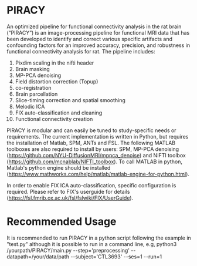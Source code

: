 # PIRACY
An optimized pipeline for functional connectivity analysis in the rat brain (“PIRACY”) is an image-processing pipeline for functional MRI data that has been developed to identify and correct various specific artifacts and confounding factors for an improved accuracy, precision, and robustness in functional connectivity analysis for rat. The pipeline includes:
  1. Pixdim scaling in the nifti header
  2. Brain masking
  3. MP-PCA denoising
  4. Field distortion correction (Topup)
  5. co-registration
  6. Brain parcellation
  7. Slice-timing correction and spatial smoothing
  8. Melodic ICA
  9. FIX auto-classification and cleaning
  10. Functional connectivity creation

PIRACY is modular and can easily be tuned to study-specific needs or requirements. The current implementation is written in Python, but requires the installation of Matlab, SPM, ANTs and FSL. The following MATLAB toolboxes are also required to install by users: SPM, MP-PCA denoising (https://github.com/NYU-DiffusionMRI/mppca_denoise) and NIFTI toolbox (https://github.com/mcnablab/NIFTI_toolbox). To call MATLAB in python, Matlab's python engine should be installed (https://www.mathworks.com/help/matlab/matlab-engine-for-python.html).

In order to enable FIX ICA auto-classification, specific configuration is required. Please refer to FIX's userguide for details (https://fsl.fmrib.ox.ac.uk/fsl/fslwiki/FIX/UserGuide). 

# Recommended Usage
It is recommended to run PIRACY in a python script following the example in "test.py" although it is possible to run in a command line, e.g,
    python3 /yourpath/PIRACY/main.py --step='preprocessing' --datapath=/your/data/path --subject='CTL3693' --ses=1 --run=1

